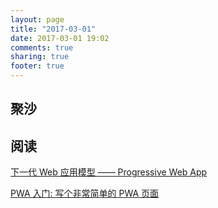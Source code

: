 ```yaml
---
layout: page
title: "2017-03-01"
date: 2017-03-01 19:02
comments: true
sharing: true
footer: true
---
```


## 聚沙



## 阅读

[下一代 Web 应用模型 —— Progressive Web App](https://huangxuan.me/2017/02/09/nextgen-web-pwa/)

[PWA 入门: 写个非常简单的 PWA 页面](https://zhuanlan.zhihu.com/p/25459319)
